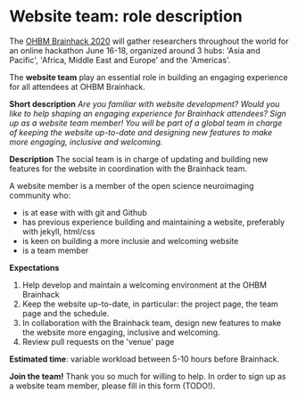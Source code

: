 # Website team: role description

The [OHBM Brainhack 2020](https://ohbm.github.io/hackathon2020/) will gather researchers throughout
the world for an online hackathon June 16-18, organized around 3 hubs: 'Asia and Pacific', 'Africa,
Middle East and Europe' and the 'Americas'.

The **website team** play an essential role in building an engaging experience for all attendees at
OHBM Brainhack.

**Short description**
*Are you familiar with website development? Would you like to help shaping an engaging experience for
Brainhack attendees? Sign up as a website team member! You will be part of a global team in charge
of keeping the website up-to-date and designing new features to make more engaging, inclusive and welcoming.*

**Description**
The social team is in charge of updating and building new features for the website in coordination
with the Brainhack team.

A website member is a member of the open science neuroimaging community who:
-   is at ease with with git and Github
-   has previous experience building and maintaining a website, preferably with jekyll, html/css
-   is keen on building a more inclusie and welcoming website
-   is a team member

**Expectations**
1. Help develop and maintain a welcoming environment at the OHBM Brainhack
2. Keep the website up-to-date, in particular: the project page, the team page and the schedule.
3. In collaboration with the Brainhack team, design new features to make the website more engaging,
inclusive and welcoming.
4. Review pull requests on the 'venue' page

**Estimated time**: variable workload between 5-10 hours before Brainhack.

**Join the team!** Thank you so much for willing to help. In order to sign up as a website team member,
please fill in this form (TODO!).
